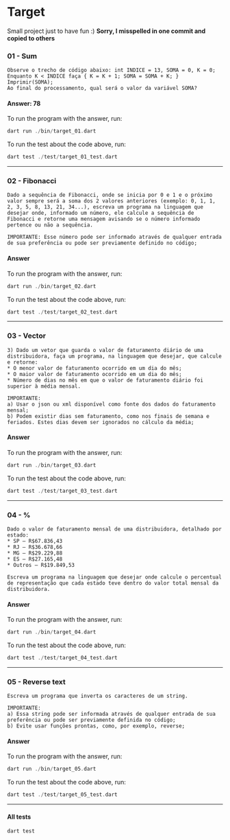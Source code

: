 # Target
Small project just to have fun :)
**Sorry, I misspelled in one commit and copied to others**

### 01 - Sum
```
Observe o trecho de código abaixo: int INDICE = 13, SOMA = 0, K = 0;
Enquanto K < INDICE faça { K = K + 1; SOMA = SOMA + K; }
Imprimir(SOMA);
Ao final do processamento, qual será o valor da variável SOMA?
```
#### Answer: 78
To run the program with the answer, run:
```dart
dart run ./bin/target_01.dart
```
To run the test about the code above, run:
```dart
dart test ./test/target_01_test.dart
```

---

### 02 - Fibonacci
```
Dado a sequência de Fibonacci, onde se inicia por 0 e 1 e o próximo valor sempre será a soma dos 2 valores anteriores (exemplo: 0, 1, 1, 2, 3, 5, 8, 13, 21, 34...), escreva um programa na linguagem que desejar onde, informado um número, ele calcule a sequência de Fibonacci e retorne uma mensagem avisando se o número informado pertence ou não a sequência.

IMPORTANTE: Esse número pode ser informado através de qualquer entrada de sua preferência ou pode ser previamente definido no código;
```
#### Answer
To run the program with the answer, run:
```dart
dart run ./bin/target_02.dart
```
To run the test about the code above, run:
```dart
dart test ./test/target_02_test.dart
```

---

### 03 - Vector
```
3) Dado um vetor que guarda o valor de faturamento diário de uma distribuidora, faça um programa, na linguagem que desejar, que calcule e retorne:
* O menor valor de faturamento ocorrido em um dia do mês;
* O maior valor de faturamento ocorrido em um dia do mês;
* Número de dias no mês em que o valor de faturamento diário foi superior à média mensal.

IMPORTANTE:
a) Usar o json ou xml disponível como fonte dos dados do faturamento mensal;
b) Podem existir dias sem faturamento, como nos finais de semana e feriados. Estes dias devem ser ignorados no cálculo da média;
```
#### Answer
To run the program with the answer, run:
```dart
dart run ./bin/target_03.dart
```
To run the test about the code above, run:
```dart
dart test ./test/target_03_test.dart
```

---

### 04 - %
```
Dado o valor de faturamento mensal de uma distribuidora, detalhado por estado:
* SP – R$67.836,43
* RJ – R$36.678,66
* MG – R$29.229,88
* ES – R$27.165,48
* Outros – R$19.849,53

Escreva um programa na linguagem que desejar onde calcule o percentual de representação que cada estado teve dentro do valor total mensal da distribuidora. 
```
#### Answer
To run the program with the answer, run:
```dart
dart run ./bin/target_04.dart
```
To run the test about the code above, run:
```dart
dart test ./test/target_04_test.dart
```

---

### 05 - Reverse text
```
Escreva um programa que inverta os caracteres de um string.

IMPORTANTE:
a) Essa string pode ser informada através de qualquer entrada de sua preferência ou pode ser previamente definida no código;
b) Evite usar funções prontas, como, por exemplo, reverse;
```
#### Answer
To run the program with the answer, run:
```dart
dart run ./bin/target_05.dart
```
To run the test about the code above, run:
```dart
dart test ./test/target_05_test.dart
```

---

#### All tests
```dart
dart test
```